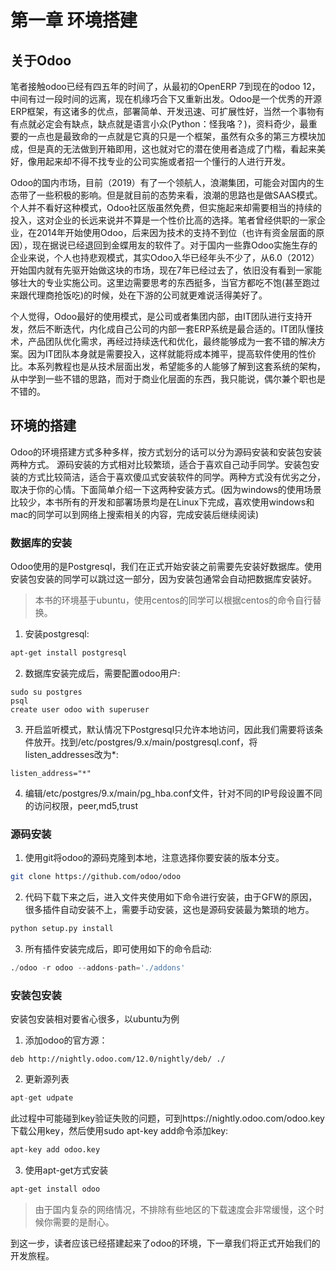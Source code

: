 # 第一章 环境搭建

## 关于Odoo

笔者接触odoo已经有四五年的时间了，从最初的OpenERP 7到现在的odoo 12，中间有过一段时间的远离，现在机缘巧合下又重新出发。Odoo是一个优秀的开源ERP框架，有这诸多的优点，部署简单、开发迅速、可扩展性好，当然一个事物有有点就必定会有缺点，缺点就是语言小众(Python：怪我咯？)，资料奇少，最重要的一点也是最致命的一点就是它真的只是一个框架，虽然有众多的第三方模块加成，但是真的无法做到开箱即用，这也就对它的潜在使用者造成了门楷，看起来美好，像用起来却不得不找专业的公司实施或者招一个懂行的人进行开发。

Odoo的国内市场，目前（2019）有了一个领航人，浪潮集团，可能会对国内的生态带了一些积极的影响。但是就目前的态势来看，浪潮的思路也是做SAAS模式。个人并不看好这种模式，Odoo社区版虽然免费，但实施起来却需要相当的持续的投入，这对企业的长远来说并不算是一个性价比高的选择。笔者曾经供职的一家企业，在2014年开始使用Odoo，后来因为技术的支持不到位（也许有资金层面的原因），现在据说已经退回到金蝶用友的软件了。对于国内一些靠Odoo实施生存的企业来说，个人也持悲观模式，其实Odoo入华已经年头不少了，从6.0（2012）开始国内就有先驱开始做这块的市场，现在7年已经过去了，依旧没有看到一家能够壮大的专业实施公司。这里边需要思考的东西挺多，当官方都吃不饱(甚至跑过来跟代理商抢饭吃)的时候，处在下游的公司就更难说活得美好了。

个人觉得，Odoo最好的使用模式，是公司或者集团内部，由IT团队进行支持开发，然后不断迭代，内化成自己公司的内部一套ERP系统是最合适的。IT团队懂技术，产品团队优化需求，再经过持续迭代和优化，最终能够成为一套不错的解决方案。因为IT团队本身就是需要投入，这样就能将成本摊平，提高软件使用的性价比。本系列教程也是从技术层面出发，希望能多的人能够了解到这套系统的架构，从中学到一些不错的思路，而对于商业化层面的东西，我只能说，偶尔兼个职也是不错的。

## 环境的搭建

Odoo的环境搭建方式多种多样，按方式划分的话可以分为源码安装和安装包安装两种方式。 源码安装的方式相对比较繁琐，适合于喜欢自己动手同学。安装包安装的方式比较简洁，适合于喜欢傻瓜式安装软件的同学。两种方式没有优劣之分，取决于你的心情。下面简单介绍一下这两种安装方式。(因为windows的使用场景比较少，本书所有的开发和部署场景均是在Linux下完成，喜欢使用windows和mac的同学可以到网络上搜索相关的内容，完成安装后继续阅读)

### 数据库的安装

Odoo使用的是Postgresql，我们在正式开始安装之前需要先安装好数据库。使用安装包安装的同学可以跳过这一部分，因为安装包通常会自动把数据库安装好。

> 本书的环境基于ubuntu，使用centos的同学可以根据centos的命令自行替换。

1. 安装postgresql:
```sh
apt-get install postgresql
```
2. 数据库安装完成后，需要配置odoo用户:
```
sudo su postgres
psql
create user odoo with superuser
```
3. 开启监听模式，默认情况下Postgresql只允许本地访问，因此我们需要将该条件放开。找到/etc/postgres/9.x/main/postgresql.conf，将listen_addresses改为*:
```
listen_address="*"
```
4. 编辑/etc/postgres/9.x/main/pg_hba.conf文件，针对不同的IP号段设置不同的访问权限，peer,md5,trust


### 源码安装

1. 使用git将odoo的源码克隆到本地，注意选择你要安装的版本分支。
   
```sh
git clone https://github.com/odoo/odoo
```

2. 代码下载下来之后，进入文件夹使用如下命令进行安装，由于GFW的原因，很多插件自动安装不上，需要手动安装，这也是源码安装最为繁琐的地方。
   
```sh
python setup.py install
```
3. 所有插件安装完成后，即可使用如下的命令启动:
   
```python
./odoo -r odoo --addons-path='./addons'
```

### 安装包安装

安装包安装相对要省心很多，以ubuntu为例

1. 添加odoo的官方源：
```
deb http://nightly.odoo.com/12.0/nightly/deb/ ./
```

2. 更新源列表
```python
apt-get udpate
```
此过程中可能碰到key验证失败的问题，可到https://nightly.odoo.com/odoo.key 下载公用key，然后使用sudo apt-key add命令添加key:
```sh
apt-key add odoo.key
```

3. 使用apt-get方式安装
```sh
apt-get install odoo
```

> 由于国内复杂的网络情况，不排除有些地区的下载速度会非常缓慢，这个时候你需要的是耐心。


到这一步，读者应该已经搭建起来了odoo的环境，下一章我们将正式开始我们的开发旅程。